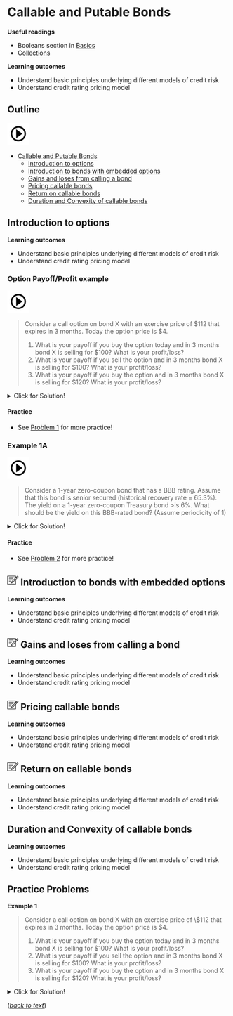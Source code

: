 # **Callable and Putable Bonds**

**Useful readings**

- Booleans section in [Basics](basics.ipynb)  
- [Collections](collections.ipynb)  

**Learning outcomes**

  - Understand basic principles underlying different models of credit risk 
  - Understand credit rating pricing model 

## **Outline** 

[![alt text](./pic/test2.png)](https://use.vg/i2TvPm)

- [Callable and Putable Bonds](#callable-and-putable-bonds)  
  - [Introduction to options](#introduction-to-options)  
  - [Introduction to bonds with embedded options](#introduction-to-bonds-with-embedded-options)  
  - [Gains and loses from calling a bond](#gains-and-loses-from-calling-a-bond) 
  - [Pricing callable bonds](#pricing-callable-bonds)  
  - [Return on callable bonds](#return-on-callable-bonds)  
  - [Duration and Convexity of callable bonds](#duration-and-convexity-of-callable-bonds) 

## **Introduction to options**

**Learning outcomes**

  - Understand basic principles underlying different models of credit risk 
  - Understand credit rating pricing model 

<a id='example-1'></a>

### Option Payoff/Profit example

[![alt text](./pic/test2.png)](https://use.vg/i2TvPm)

> Consider a call option on bond X with an exercise price of \$112 that expires in 3 months. Today the option price is \$4.
> 1. What is your payoff if you buy the option today and in 3 months bond X is selling for \$100? What is your profit/loss?
> 2. What is your payoff if you sell the option and in 3 months bond X is selling for \$100? What is your profit/loss?
> 3. What is your payoff if you buy the option and in 3 months bond X is selling for \$120? What is your profit/loss?



<details>
  <summary>Click for Solution!</summary>

#### ![](./pic/light.png) Solution
- The option will not be exercise because the strike price \$112 is higher than market price \$100. You lose the \$4 you paid for the option.
- In this case, you gain 4 for selling the option.
- The option will be exercise because the strike price \$112 is lower than market price \$120. You lose the \$4 you paid for the option but gain \$8 (120-112) for exercising the option. 
</details>  

#### Practice
- See [Problem 1](#problem-1) for more practice!


### Example 1A

[![alt text](./pic/test2.png)](https://use.vg/i2TvPm)

>Consider a 1-year zero-coupon bond that has a BBB rating. Assume that this bond is senior secured (historical recovery rate = 65.3%). The yield on a 1-year zero-coupon Treasury bond >is 6%. What should be the yield on this BBB-rated bond? (Assume periodicity of 1)

<details>
  <summary>Click for Solution!</summary>

#### ![](./pic/light.png) Solution

- Risk adjusted payoff is equal to risk free pay off:

**<center> (1+r<sub>BBB</sub>)p + (1+r<sub>BBB</sub>)(1 - p)RR = 1+r<sub>f</sub> </center>**

- Plug in the numbers and solve for **r<sub>BBB</sub>**
- The yield on this BBB-rated bond is **6.0847**
</details> 

#### Practice
- See [Problem 2](#problem-2) for more practice!

## ![](./pic/note2525.png) **Introduction to bonds with embedded options**

**Learning outcomes**

  - Understand basic principles underlying different models of credit risk 
  - Understand credit rating pricing model 
  

## ![](./pic/note2525.png) **Gains and loses from calling a bond**

**Learning outcomes**

  - Understand basic principles underlying different models of credit risk 
  - Understand credit rating pricing model 

## ![](./pic/note2525.png) **Pricing callable bonds**

**Learning outcomes**

  - Understand basic principles underlying different models of credit risk 
  - Understand credit rating pricing model 

## ![](./pic/note2525.png) **Return on callable bonds**

**Learning outcomes**

  - Understand basic principles underlying different models of credit risk 
  - Understand credit rating pricing model 

## **Duration and Convexity of callable bonds**

**Learning outcomes**

  - Understand basic principles underlying different models of credit risk 
  - Understand credit rating pricing model 

## **Practice Problems**

<a id='problem-1'></a>
**Example 1**

> Consider a call option on bond X with an exercise price of \\$112 that expires in 3 months. Today the option price is \$4.
> 1. What is your payoff if you buy the option today and in 3 months bond X is selling for \$100? What is your profit/loss?
> 2. What is your payoff if you sell the option and in 3 months bond X is selling for \$100? What is your profit/loss?
> 3. What is your payoff if you buy the option and in 3 months bond X is selling for \$120? What is your profit/loss?



<details>
  <summary>Click for Solution!</summary>

#### ![](./pic/light.png) Solution
1. The option will not be exercise because the strike price \$112 is higher than market price \$100. You lose the \$4 you paid for the option.
2. In this case, you gain 4 for selling the option.
3. The option will be exercise because the strike price \$112 is lower than market price \$120. You lose the \$4 you paid for the option but gain \$8 (120-112) for exercising the option. 
</details>  

([*back to text*](#example-1))
